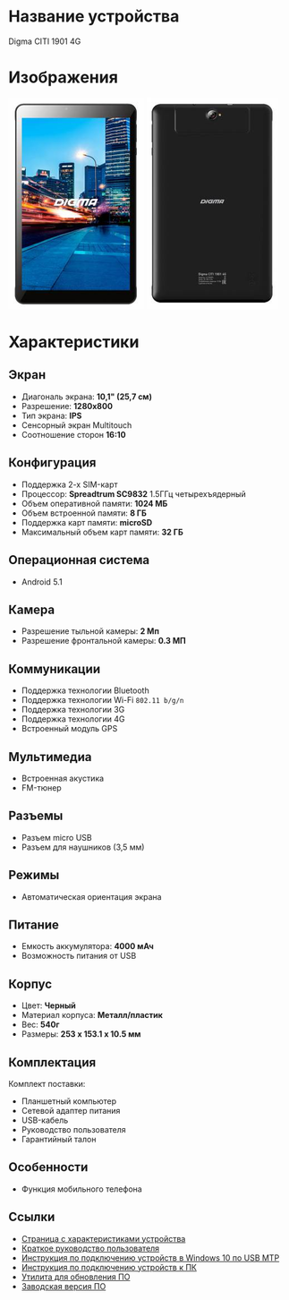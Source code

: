 
# Название устройства

Digma CITI 1901 4G

# Изображения

![Front side](/docs/device-info/attachments/1.jpg "Front side")
![Back side](/docs/device-info/attachments/2.jpg "Back side")

# Характеристики

## Экран

- Диагональ экрана: **10,1" (25,7 см)**
- Разрешение: **1280х800**
- Тип экрана: **IPS**
- Сенсорный экран Multitouch
- Соотношение сторон **16:10**

## Конфигурация

- Поддержка 2-х SIM-карт
- Процессор: **Spreadtrum SC9832** 1.5ГГц четырехъядерный
- Объем оперативной памяти: **1024 МБ**
- Объем встроенной памяти: **8 ГБ**
- Поддержка карт памяти: **microSD**
- Максимальный объем карт памяти: **32 ГБ**

## Операционная система

- Android 5.1

## Камера

- Разрешение тыльной камеры: **2 Мп**
- Разрешение фронтальной камеры: **0.3 МП**

## Коммуникации

- Поддержка технологии Bluetooth
- Поддержка технологии Wi-Fi `802.11 b/g/n`
- Поддержка технологии 3G
- Поддержка технологии 4G
- Встроенный модуль GPS

## Мультимедиа

- Встроенная акустика
- FM-тюнер

## Разъемы

- Разъем micro USB
- Разъем для наушников (3,5 мм)

## Режимы

- Автоматическая ориентация экрана

## Питание

- Емкость аккумулятора: **4000 мАч**
- Возможность питания от USB

## Корпус

- Цвет: **Черный**
- Материал корпуса: **Металл/пластик**
- Вес: **540г**
- Размеры: **253 x 153.1 x 10.5 мм**

## Комплектация

Комплект поставки:
- Планшетный компьютер
- Сетевой адаптер питания
- USB-кабель
- Руководство пользователя
- Гарантийный талон

## Особенности

- Функция мобильного телефона

## Ссылки

- [Страница с характеристиками устройства](https://digma.ru/catalog/item/2080)
- [Краткое руководство пользователя](https://static.digma.ru/data/download/manuals/citi_1901_4g_manual.pdf)
- [Инструкция по подключению устройств в Windows 10 по USB MTP](https://dl.digma.ru/00939)
- [Инструкция по подключению устройств к ПК](https://dl.digma.ru/01738)
- [Утилита для обновления ПО](https://dl.digma.ru/01578)
- [Заводская версия ПО](https://dl.digma.ru/00943)
